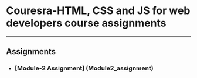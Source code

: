 # Couresra-HTML, CSS and JS for web developers course assignments
----
## Assignments
- ### [Module-2 Assignment] (Module2_assignment)
